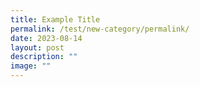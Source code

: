 ```yaml
---
title: Example Title
permalink: /test/new-category/permalink/
date: 2023-08-14
layout: post
description: ""
image: ""
---
```

